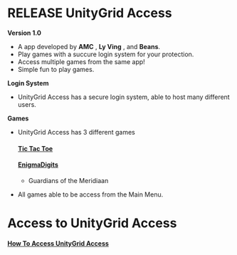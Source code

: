 # RELEASE UnityGrid Access

**Version 1.0**

- A app developed by **AMC** , **Ly Ving** , and **Beans**.
- Play games with a succure login system for your protection.
- Access multiple games from the same app!
- Simple fun to play games.

**Login System**
- UnityGrid Access has a secure login system, able to host many different users.

**Games** 
- UnityGrid Access has 3 different games
  #### [Tic Tac Toe](https://github.com/AlphaMC0/UnityGrid-Access/blob/main/Tic%20Tac%20Toe.md)
  #### [EnigmaDigits](https://github.com/AlphaMC0/UnityGrid-Access/blob/main/EnigmaDigits.md)
  - Guardians of the Meridiaan

- All games able to be access from the Main Menu.




  



# Access to UnityGrid Access

#### [How To Access UnityGrid Access](https://github.com/AlphaMC0/UnityGrid-Access/blob/main/How%20To%20Access%20UnityGrid%20Access.md)
